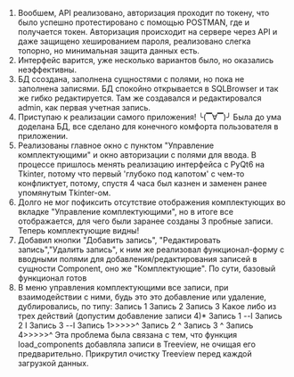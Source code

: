   1) Вообшем, API реализовано, авторизация проходит по токену, что было успешно протестировано с помощью POSTMAN, где и получается токен.
Авторизация происходит на сервере через API и даже защищено хешированием пароля, реализовано слегка топорно, но минимальная защита данных есть. 
  2) Интерфейс варится, уже несколько вариантов было, но оказались неэффективны.
  3) БД ссоздана, заполнена сущностями с полями, но пока не заполнена записями. БД спокойно открывается в SQLBrowser и так же гибко редактируется.
Там же создавался и редактировался admin, как первая учетная запись.
  4) Приступаю к реализации самого приложения! ╰(▔∀▔)╯ 
Была до ума доделана БД, все сделано для конечного комфорта пользователя в приложении.
  5) Реализованы главное окно с пунктом "Управление комплектующими" и окно авторизации с полями для ввода.
В процессе пришлось менять реализацию интерфейса с PyQt6 на Tkinter, потому что первый 'глубоко под капотом' с чем-то конфликтует, потому, спустя 4 часа был казнен 
и заменен ранее упомянутым Tkinter-ом.
  6) Долго не мог пофиксить отсутствие отображения комплектующих во вкладке "Управление комплектующими", но в итоге все отображается, для чего были заранее
созданы 3 пробные записи. Теперь комплектующие видны!
  7) Добавил кнопки "Добавить запись", "Редактировать запись","Удалить запись", к ним же реализовал функционал-форму с вводными полями для добавления/редактирования 
записей в сущности Component, оно же "Комплектующие". По сути, базовый функционал готов
  8) В меню управления комплектующими все записи, при взаимодействии с ними, будь это это добавление или удаление, дублировались, по типу: 
  Запись 1
  Запись 2
  Запись 3
Какое либо из трех действий (допустим добавление записи 4)*
  Запись 1 --I
  Запись 2   I
  Запись 3 --I
  Запись 1>>>>>^
  Запись 2     ^
  Запись 3     ^
  Запись 4>>>>>^
Эта проблема была связана с тем, что функция load_components добавляла записи в Treeview, не очищая его предварительно. Прикрутил очистку Treeview перед каждой загрузкой данных.